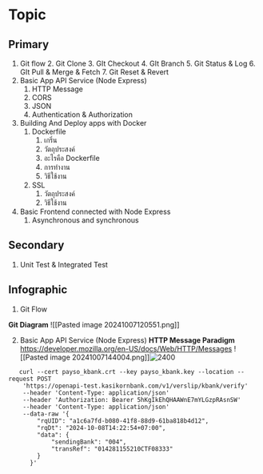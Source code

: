 
# Topic 
## Primary
1. Git flow
	2. Git Clone
	3. GIt Checkout
	4. GIt Branch 
	5. Git Status & Log
	6. GIt Pull & Merge & Fetch
	7. Git Reset & Revert
2. Basic App API Service (Node Express)
	1. HTTP Message
	2. CORS
	3. JSON
	4. Authentication & Authorization
4. Building And Deploy apps with Docker
	1. Dockerfile
		1. เกริ่น
		2. วัตถุประสงค์
		3. อะไรคือ Dockerfile
		4. การทำงาน
		5. วิธีใช้งาน
	2. SSL
		1. วัตถุประสงค์
		2. วิธีใช้งาน
5. Basic Frontend connected with Node Express
	1. Asynchronous and synchronous 
## Secondary
1. Unit Test & Integrated Test 


## Infographic
1. Git Flow

 **Git Diagram** ![[Pasted image 20241007120551.png]]

2. Basic App API Service (Node Express)
**HTTP Message Paradigm** https://developer.mozilla.org/en-US/docs/Web/HTTP/Messages
![[Pasted image 20241007144004.png]]![2400](https://developer.mozilla.org/en-US/docs/Web/HTTP/Messages/httpmsgstructure2.png)

```curl
   curl --cert payso_kbank.crt --key payso_kbank.key --location --request POST 
    'https://openapi-test.kasikornbank.com/v1/verslip/kbank/verify' 
    --header 'Content-Type: application/json' 
    --header 'Authorization: Bearer 5hKgIkEhQHAAWnE7mYLGzpRAsnSW' 
    --header 'Content-Type: application/json' 
    --data-raw '{
        "rqUID": "a1c6a7fd-b080-41f8-88d9-61ba818b4d12",
        "rqDt": "2024-10-08T14:22:54+07:00",
        "data": {
            "sendingBank": "004",
            "transRef": "014281155210CTF08333"
        }
      }'
```
